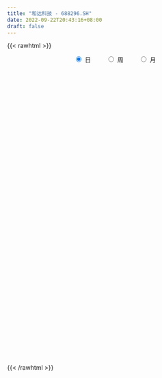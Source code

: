 ```yaml
---
title: "和达科技 - 688296.SH"
date: 2022-09-22T20:43:16+08:00
draft: false
---
```

{{< rawhtml >}}
    <div style="text-align: center">
        <label style="padding: 1rem;"><input style="margin-right: .5rem" type="radio" name="period" value="D" checked onclick="period_change(this)">日</label>
        <label style="padding: 1rem;"><input style="margin-right: .5rem" type="radio" name="period" value="W" onclick="period_change(this)">周</label>
        <label style="padding: 1rem;"><input style="margin-right: .5rem" type="radio" name="period" value="M" onclick="period_change(this)">月</label>
    </div>
    <div id="chart" style="height: 700px;"></div> 
    <script type="text/javascript">
        const D_v = [173365.29,93097.78,116332.79,88006.32,84533.87,63056.5,57580.92,26067.96,33874.46,49563.91,48057.75,50154.67,34463.98,38736.97,22097.48,22511.88,14605.8,16803.38,14360.65,22670.78,14072.86,14093.41,13538.74,9652.52,9697.29,17435.41,7991.73,7746.7,10135.93,9483.49,12151.83,15461.13,15649.9,11040.65,8198.46,10600.4,6918.22,14427.25,9743.26,4912.08,9242.86,8367.72,6504.6,3132.2,4841.5,7971.53,10924.62,9012.38,22726.07,10371.49,2260.89,4306.92,3344.81,5882.41,2313.43,2590.31,3829.68,5453.58,1712.46,1798.54,9783.68,8670.51,5424.94,3936.42,4504.57,7379.26,4441.86,5954.73,4879.11,3086.38,4947.16,3914.78,5188.84,5184.47,4981.28,3322.19,3552.45,6080.78,3117.76,4307.36,5085.59,9540.68,2588.25,5463.17,3408.68,7035.17,4163.38,3740.83,3530.56,2725.31,2030.97,1652.96,2518.76,4382.24,6232.75,16927.47,13386.11,7557.13,4390.68,9123.1,6815.91,5435.23,4350.42,3556.3,3180.29,3833.29,11756.73,7527.06,10081.61,5953.89,7004.92,9802.54,4433.61,5986.59,6613.83,3892.19,5387.92,5979.76,10341.3,4221.57,5347.31,3630.0,3850.64,5005.86,11558.63,7032.88,4173.44,3084.43,10452.69,4698.17,12250.13,4953.63,3608.32,2068.36,2271.1,2362.96,2542.5,1780.61,3162.31,3188.31,1837.64,1888.61,2014.56,950.72,4468.1,6732.39,7412.85,8633.62,6793.81,5300.73,4302.29,1565.45,6467.58,5962.27,6136.1,9746.66,9644.69,5144.47,4754.56,2143.21,2016.98,4411.63,4939.63,4492.68,3078.49,3415.61,3231.21,4285.82,2793.36,3671.18,2352.78,3807.94,15624.24,11089.31,12452.89,6735.12,6946.07,7048.64,4907.89,16085.79,12073.41,10953.41,8194.73,5802.59,4501.86,3671.72,11103.83,5600.86,11344.77,13122.16,7797.62,7973.96,9064.8,4702.62,4022.92,10407.96,4469.44,10022.93,9217.73,5663.79,3629.97,4344.93,6388.88,10777.4,9586.88,20688.24,12013.31,11073.68,6346.0,3674.32,5135.13,7123.21,6125.84,3447.03,4557.26,5789.43,4974.54,3279.0,3937.02,7436.35,5766.58,6524.01,5497.65,5658.52,3833.59,7245.36,7177.22,3499.38,3488.42,4900.58,6099.69,5707.02,3570.66,2169.53,7071.47,5206.61,6172.13,3339.66,2952.73,5347.08,2902.25,3911.61,11827.17,8146.09,7691.2,9345.38,8127.92,6517.35,6041.38,7935.67,6125.83,5845.32,8769.49,7944.14,7478.35,5787.27,6971.71,4637.29,9557.12,9977.11,9219.4,9995.74,6278.35,7508.56,6415.47,7373.27,12831.72,13247.48,7034.87,6916.96,8701.15,6937.98,8371.69,10056.01,8730.1,5841.65,6122.95,7910.23,4425.52,6344.5,4366.98,5016.14,6656.94]
const D_histogram = [0.0,-0.4020512821,-0.2127746366,-0.0273393772,0.3119555911,0.5868760409,0.6321143507,0.6482810161,0.4894623447,0.6468200823,1.1700409868,1.2536681569,1.4016933442,1.5261588324,1.4426977513,1.3372129678,1.049374723,0.9515848042,0.6312555647,0.8479474163,0.8525114959,0.9178559228,0.9385594786,0.7219274655,0.5583400732,0.3248984147,-0.0780376335,-0.3285073351,-0.4905951432,-0.6897800785,-0.8963739627,-1.0398554315,-1.3381042085,-1.4236650852,-1.474124565,-1.5393360067,-1.4856131813,-1.1799999591,-0.9768123666,-0.7371200457,-0.6762471049,-0.5485004548,-0.5380857761,-0.5794722233,-0.7047195232,-0.4959185656,-0.1047887936,0.1876269681,0.1158728329,-0.0159889933,-0.0988042189,-0.1692858387,-0.2209364507,-0.2435330964,-0.2736212596,-0.2717425131,-0.248668481,-0.3086789634,-0.3326765031,-0.3614417258,-0.3659746314,-0.3516947312,-0.3530119165,-0.3351516464,-0.2409878646,0.0491387356,0.1595906338,0.1914772275,0.2613573766,0.3310087551,0.3590968233,0.3314013412,0.3804810577,0.3478829739,0.3703059222,0.3645687568,0.3444802632,0.2537614331,0.1593262022,0.0837415099,0.0314015005,-0.0598565569,-0.1150660019,-0.0500743035,0.0052776904,0.0459304427,-0.0390993924,-0.1256059817,-0.1571629411,-0.2001293108,-0.2520056111,-0.2563948922,-0.2353111737,-0.1988303941,-0.1777707786,0.016081041,0.1906124804,0.2298551673,0.2831905178,0.4165841677,0.4607502262,0.4232885758,0.3611903658,0.302675095,0.1505039483,0.0072537509,0.1036406175,0.0130865248,-0.2231065565,-0.3615564456,-0.4772478577,-0.490473785,-0.5550896189,-0.5553657846,-0.54147642,-0.5373476438,-0.440687303,-0.3341268374,-0.1757697441,-0.1555832963,-0.1448455837,-0.1249466722,-0.1287820025,-0.1974148756,-0.244539722,-0.3051503381,-0.4054404806,-0.4976161069,-0.2787965251,-0.213482064,-0.264549731,-0.332952963,-0.3695865155,-0.3427013896,-0.3270482181,-0.274475986,-0.1702614604,-0.1140584262,0.0299810261,0.1270053823,0.2057785316,0.2583029223,0.3037964924,0.2754356482,0.1780307011,0.0114181296,-0.126684871,-0.1717435731,-0.2437987976,-0.2416499759,-0.2097841405,-0.2638691911,-0.4200822608,-0.5048018201,-0.4433924518,-0.4534214148,-0.3062799017,-0.1965539874,-0.1181361795,-0.0587159845,-0.016736911,0.0344841222,0.0498053743,0.0780847255,0.1651560254,0.2037258779,0.2432330967,0.1919958748,0.1671785708,0.0628378409,0.0339570696,0.0601914875,-0.1058177552,-0.1632070008,-0.1446676793,-0.0976870604,-0.0453309666,-0.0139449095,0.0026840092,-0.1912018577,-0.2524404068,-0.2567469,-0.2941198057,-0.2034461398,-0.112747952,-0.0227029081,0.1254436797,0.2158013429,0.3304416685,0.4994878358,0.6032896881,0.7034153718,0.7024874887,0.6494322505,0.5784073612,0.5706383375,0.5314240996,0.400592926,0.2316850953,0.1167991777,0.0389767428,0.0215609106,0.1200899651,0.2450089583,0.387658065,0.5592238526,0.6135630881,0.5442312869,0.4361550187,0.3569673446,0.2577425481,0.1933307867,0.1389970295,0.1400983277,0.169186434,0.2056093764,0.1325707641,0.0327410174,0.0004116267,-0.0319502147,-0.049161404,-0.0252296916,-0.0411632823,-0.0722201152,-0.0771398867,-0.0863035636,-0.1299971683,-0.1633905567,-0.1805469126,-0.187491697,-0.2561677546,-0.3376538019,-0.3525664346,-0.3401212416,-0.3774144329,-0.3664863088,-0.2803992076,-0.2334024436,-0.181567767,-0.1079443811,-0.0459756926,-0.0021137754,0.0676716235,0.1467019719,0.1479157077,0.1605815229,0.0932414728,0.0639503497,0.0496864639,0.1118462208,0.1615956781,0.1801686897,0.2531214835,0.3129994156,0.3116903873,0.2981921924,0.2713384317,0.2451992406,0.2228720355,0.1436079639,0.1097041826,0.0674680085,-0.0385572119,-0.0902117211,-0.1508230142,-0.1809801372,-0.1224090761,-0.1539678719,-0.1698135975,-0.1248151987,-0.1382054353,-0.1610103587,-0.1817720121,-0.1978357982,-0.216681997,-0.1936706892,-0.1681631421,-0.171400996,-0.1812465163,-0.1885607882,-0.1781590889,-0.1421145131,-0.1464462785]
const D_fast = [0.0,-0.5025641026,-0.3664811162,-0.1878807011,0.2294031649,0.651042625,0.8543095225,1.0325464419,0.9960933567,1.3151561149,2.130887266,2.5279314754,3.0263799987,3.532385195,3.8095985518,4.0384170102,4.0129224461,4.1530287284,3.9905133801,4.4191920857,4.6368840393,4.931692447,5.1870358724,5.1508857256,5.1268833517,4.9746662968,4.5522208402,4.2196243049,3.934887711,3.5632577561,3.1325703811,2.7291250545,2.0963502253,1.6548730774,1.2358824564,0.785837013,0.468156543,0.4787697754,0.4377542763,0.4931665858,0.3849777504,0.3755992868,0.2514925214,0.0652380183,-0.2361891623,-0.1513678461,0.2135647274,0.5528872312,0.5101013042,0.3742422297,0.2667259493,0.1539228699,0.0470381453,-0.0364417745,-0.1349352527,-0.2009921345,-0.2400852226,-0.3772654458,-0.4844321114,-0.6035577654,-0.699584329,-0.7732281115,-0.862798276,-0.9287259174,-0.8948091018,-0.5923978178,-0.4420482611,-0.3622923605,-0.2270728673,-0.0746693,0.043192974,0.0983478272,0.2425478082,0.2969204678,0.4119198967,0.4973249204,0.5633564927,0.5360780209,0.4814743405,0.4268250257,0.3823353914,0.2761131947,0.1921372493,0.2446103718,0.3012817884,0.3534171513,0.2586124681,0.1407043834,0.0698566887,-0.0231420087,-0.1380197117,-0.206507716,-0.2442517909,-0.2574786098,-0.2808616889,-0.0829896091,0.1391949504,0.2359014292,0.3600344091,0.5975741009,0.7569277159,0.8252882095,0.853487591,0.870641094,0.7560959343,0.6146591746,0.7369561956,0.6496737341,0.3577040137,0.1288650132,-0.1061383634,-0.2419827369,-0.4453709756,-0.5844885873,-0.7059683277,-0.8361764625,-0.8496879474,-0.8266591912,-0.7122445339,-0.7309539102,-0.7564275936,-0.7677653501,-0.803796181,-0.921782773,-1.0300425499,-1.1669407506,-1.3685910133,-1.5851706662,-1.4360502157,-1.4241062706,-1.5413113704,-1.6929528431,-1.8219830245,-1.880773246,-1.946882129,-1.9629288935,-1.9012797329,-1.8735913053,-1.7220565965,-1.5932808947,-1.4630631125,-1.3459629912,-1.224520298,-1.1840222301,-1.236919502,-1.4006775411,-1.5704517594,-1.6584463548,-1.7914512787,-1.849714951,-1.8702951507,-1.9903474991,-2.251581134,-2.4625011483,-2.5119398929,-2.6353242097,-2.564752672,-2.5041652545,-2.4552814915,-2.4105402926,-2.3727454468,-2.3129033831,-2.2851307875,-2.2373302549,-2.1089699487,-2.0194686267,-1.9191531337,-1.9223913869,-1.9054140482,-1.9940453178,-2.0144368218,-1.973154532,-2.1656182135,-2.2638092093,-2.2814368077,-2.2588779539,-2.2178546017,-2.1899547719,-2.1726548509,-2.4143411823,-2.538689833,-2.6071830513,-2.7180859083,-2.6782737774,-2.6157625777,-2.5313932608,-2.3518857531,-2.2075777542,-2.0103270114,-1.7164088851,-1.4617846109,-1.1858050842,-1.0111110951,-0.9018082707,-0.8282313196,-0.6933407589,-0.599698972,-0.6303819141,-0.7413684709,-0.8270545941,-0.8951328434,-0.9071584479,-0.7786069021,-0.5924356694,-0.3528720464,-0.0415002956,0.1662297119,0.2329557325,0.2339182189,0.2439723809,0.2091832215,0.1931041568,0.173519657,0.2096455371,0.2810302519,0.3688555384,0.3289596171,0.2373151247,0.2050886407,0.1647392456,0.1352377053,0.1528619948,0.1266375835,0.0775257218,0.0533209787,0.0225814109,-0.0536114859,-0.1278525135,-0.1901455976,-0.2439633062,-0.3766813024,-0.5425808003,-0.6456350416,-0.718220159,-0.8498669585,-0.9305604116,-0.9145731123,-0.9259269592,-0.9194842243,-0.8728469338,-0.8223721684,-0.779038695,-0.6923353903,-0.5766295488,-0.5384368862,-0.4856256902,-0.5296553721,-0.5429589078,-0.5448011776,-0.4546798656,-0.3645314887,-0.3009163047,-0.16468314,-0.0265553541,0.0500582144,0.1111080677,0.1520889149,0.187249534,0.2206403378,0.1772782571,0.1708005215,0.1454313495,0.0297668261,-0.0444406134,-0.14275766,-0.2181598173,-0.1901910252,-0.260241789,-0.318540914,-0.3047463149,-0.3526879103,-0.4157454234,-0.4819500798,-0.5474728154,-0.6204895135,-0.645895878,-0.6624291165,-0.7085172194,-0.7636743687,-0.8181288377,-0.8522669106,-0.8517509631,-0.8926942981]
const D_slow = [0.0,-0.1005128205,-0.1537064797,-0.1605413239,-0.0825524262,0.0641665841,0.2221951717,0.3842654258,0.5066310119,0.6683360325,0.9608462792,1.2742633185,1.6246866545,2.0062263626,2.3669008004,2.7012040424,2.9635477231,3.2014439242,3.3592578154,3.5712446694,3.7843725434,4.0138365241,4.2484763938,4.4289582601,4.5685432784,4.6497678821,4.6302584737,4.54813164,4.4254828542,4.2530378346,4.0289443439,3.768980486,3.4344544339,3.0785381626,2.7100070213,2.3251730197,1.9537697243,1.6587697345,1.4145666429,1.2302866315,1.0612248553,0.9240997416,0.7895782975,0.6447102417,0.4685303609,0.3445507195,0.3183535211,0.3652602631,0.3942284713,0.390231223,0.3655301683,0.3232087086,0.2679745959,0.2070913218,0.1386860069,0.0707503786,0.0085832584,-0.0685864825,-0.1517556082,-0.2421160397,-0.3336096975,-0.4215333803,-0.5097863595,-0.5935742711,-0.6538212372,-0.6415365533,-0.6016388949,-0.553769588,-0.4884302439,-0.4056780551,-0.3159038493,-0.233053514,-0.1379332495,-0.0509625061,0.0416139745,0.1327561637,0.2188762295,0.2823165878,0.3221481383,0.3430835158,0.3509338909,0.3359697517,0.3072032512,0.2946846753,0.2960040979,0.3074867086,0.2977118605,0.2663103651,0.2270196298,0.1769873021,0.1139858993,0.0498871763,-0.0089406172,-0.0586482157,-0.1030909103,-0.0990706501,-0.05141753,0.0060462618,0.0768438913,0.1809899332,0.2961774898,0.4019996337,0.4922972252,0.5679659989,0.605591986,0.6074054237,0.6333155781,0.6365872093,0.5808105702,0.4904214588,0.3711094943,0.2484910481,0.1097186434,-0.0291228028,-0.1644919078,-0.2988288187,-0.4090006445,-0.4925323538,-0.5364747898,-0.5753706139,-0.6115820098,-0.6428186779,-0.6750141785,-0.7243678974,-0.7855028279,-0.8617904124,-0.9631505326,-1.0875545593,-1.1572536906,-1.2106242066,-1.2767616394,-1.3599998801,-1.452396509,-1.5380718564,-1.6198339109,-1.6884529074,-1.7310182725,-1.7595328791,-1.7520376226,-1.720286277,-1.6688416441,-1.6042659135,-1.5283167904,-1.4594578784,-1.4149502031,-1.4120956707,-1.4437668884,-1.4867027817,-1.5476524811,-1.6080649751,-1.6605110102,-1.726478308,-1.8314988732,-1.9576993282,-2.0685474412,-2.1819027949,-2.2584727703,-2.3076112672,-2.337145312,-2.3518243081,-2.3560085359,-2.3473875053,-2.3349361618,-2.3154149804,-2.274125974,-2.2231945046,-2.1623862304,-2.1143872617,-2.072592619,-2.0568831588,-2.0483938914,-2.0333460195,-2.0598004583,-2.1006022085,-2.1367691283,-2.1611908934,-2.1725236351,-2.1760098625,-2.1753388602,-2.2231393246,-2.2862494263,-2.3504361513,-2.4239661027,-2.4748276376,-2.5030146257,-2.5086903527,-2.4773294328,-2.423379097,-2.3407686799,-2.215896721,-2.0650742989,-1.889220456,-1.7135985838,-1.5512405212,-1.4066386809,-1.2639790965,-1.1311230716,-1.0309748401,-0.9730535663,-0.9438537718,-0.9341095861,-0.9287193585,-0.8986968672,-0.8374446276,-0.7405301114,-0.6007241482,-0.4473333762,-0.3112755545,-0.2022367998,-0.1129949637,-0.0485593266,-0.0002266299,0.0345226274,0.0695472094,0.1118438179,0.163246162,0.196388853,0.2045741073,0.204677014,0.1966894603,0.1843991093,0.1780916864,0.1678008658,0.149745837,0.1304608654,0.1088849745,0.0763856824,0.0355380432,-0.0095986849,-0.0564716092,-0.1205135478,-0.2049269983,-0.293068607,-0.3780989174,-0.4724525256,-0.5640741028,-0.6341739047,-0.6925245156,-0.7379164574,-0.7649025526,-0.7763964758,-0.7769249196,-0.7600070138,-0.7233315208,-0.6863525939,-0.6462072131,-0.6228968449,-0.6069092575,-0.5944876415,-0.5665260863,-0.5261271668,-0.4810849944,-0.4178046235,-0.3395547696,-0.2616321728,-0.1870841247,-0.1192495168,-0.0579497066,-0.0022316978,0.0336702932,0.0610963389,0.077963341,0.068324038,0.0457711077,0.0080653542,-0.0371796801,-0.0677819491,-0.1062739171,-0.1487273165,-0.1799311162,-0.214482475,-0.2547350647,-0.3001780677,-0.3496370172,-0.4038075165,-0.4522251888,-0.4942659743,-0.5371162233,-0.5824278524,-0.6295680495,-0.6741078217,-0.70963645,-0.7462480196]
const D_data = [['2021-07-27', 39.5, 32.61, 31.21, 39.95],['2021-07-28', 29.0, 26.31, 25.89, 29.0],['2021-07-29', 29.28, 32.88, 29.03, 33.96],['2021-07-30', 31.8, 33.73, 29.51, 34.6],['2021-08-02', 34.8, 37.18, 34.6, 38.82],['2021-08-03', 37.5, 38.4, 36.91, 40.44],['2021-08-04', 38.0, 36.9, 35.52, 38.01],['2021-08-05', 37.0, 37.26, 36.01, 37.51],['2021-08-06', 35.0, 35.2, 34.51, 36.91],['2021-08-09', 35.88, 39.7, 35.7, 41.65],['2021-08-10', 39.7, 46.98, 37.5, 47.3],['2021-08-11', 48.7, 44.25, 43.64, 48.8],['2021-08-12', 43.97, 46.96, 43.41, 47.91],['2021-08-13', 46.06, 48.84, 46.06, 52.28],['2021-08-16', 51.0, 47.85, 46.05, 51.35],['2021-08-17', 47.53, 48.54, 47.53, 50.46],['2021-08-18', 48.54, 46.55, 45.19, 48.54],['2021-08-19', 46.13, 49.13, 46.01, 49.53],['2021-08-20', 49.0, 46.31, 45.98, 49.0],['2021-08-23', 46.92, 53.85, 46.92, 55.1],['2021-08-24', 53.24, 53.0, 52.01, 55.63],['2021-08-25', 52.75, 55.22, 52.6, 57.49],['2021-08-26', 54.52, 56.23, 52.74, 57.3],['2021-08-27', 56.88, 54.01, 53.03, 56.88],['2021-08-30', 54.4, 54.8, 51.89, 54.9],['2021-08-31', 55.05, 53.86, 50.06, 55.8],['2021-09-01', 54.2, 50.77, 50.16, 54.2],['2021-09-02', 50.99, 51.4, 49.28, 52.86],['2021-09-03', 52.2, 51.7, 49.0, 53.69],['2021-09-06', 51.6, 50.4, 49.5, 53.01],['2021-09-07', 49.1, 49.16, 48.06, 50.41],['2021-09-08', 48.98, 48.78, 45.71, 49.8],['2021-09-09', 48.01, 45.2, 44.66, 49.14],['2021-09-10', 45.8, 46.18, 45.8, 49.89],['2021-09-13', 46.99, 45.5, 40.3, 46.99],['2021-09-14', 46.2, 44.15, 44.03, 46.2],['2021-09-15', 44.15, 44.7, 43.08, 45.47],['2021-09-16', 44.9, 48.02, 44.9, 51.28],['2021-09-17', 47.63, 47.47, 45.12, 49.01],['2021-09-22', 48.41, 48.63, 46.15, 48.97],['2021-09-23', 50.78, 46.8, 46.01, 50.78],['2021-09-24', 49.36, 47.8, 46.13, 49.36],['2021-09-27', 47.8, 46.39, 45.08, 50.02],['2021-09-28', 46.06, 45.31, 45.0, 46.69],['2021-09-29', 45.03, 43.37, 42.76, 45.41],['2021-09-30', 43.01, 47.36, 43.0, 48.02],['2021-10-08', 48.0, 51.08, 48.0, 51.68],['2021-10-11', 50.93, 51.78, 49.03, 53.28],['2021-10-12', 55.83, 47.99, 46.02, 55.83],['2021-10-13', 46.3, 46.78, 45.8, 48.5],['2021-10-14', 45.3, 46.82, 45.3, 48.0],['2021-10-15', 46.44, 46.5, 45.02, 47.28],['2021-10-18', 47.18, 46.29, 45.31, 47.18],['2021-10-19', 46.5, 46.3, 44.64, 46.65],['2021-10-20', 46.5, 45.88, 45.63, 46.89],['2021-10-21', 46.6, 46.0, 45.11, 46.6],['2021-10-22', 46.53, 46.13, 45.5, 47.59],['2021-10-25', 45.5, 44.76, 44.47, 46.31],['2021-10-26', 43.82, 44.71, 43.76, 45.48],['2021-10-27', 44.06, 44.2, 43.16, 44.6],['2021-10-28', 43.8, 44.08, 42.0, 44.47],['2021-10-29', 44.08, 44.0, 43.31, 46.5],['2021-11-01', 44.67, 43.49, 42.0, 44.67],['2021-11-02', 44.1, 43.42, 42.26, 44.1],['2021-11-03', 43.4, 44.36, 43.01, 44.88],['2021-11-04', 44.0, 47.69, 44.0, 48.2],['2021-11-05', 49.0, 46.52, 45.67, 49.0],['2021-11-08', 45.12, 45.98, 45.11, 48.0],['2021-11-09', 45.58, 46.84, 45.58, 47.98],['2021-11-10', 46.3, 47.39, 45.88, 47.66],['2021-11-11', 49.3, 47.36, 46.58, 49.3],['2021-11-12', 47.89, 46.9, 46.46, 47.89],['2021-11-15', 47.19, 48.18, 46.74, 48.3],['2021-11-16', 48.1, 47.48, 46.58, 48.54],['2021-11-17', 47.13, 48.43, 46.97, 48.55],['2021-11-18', 48.43, 48.43, 47.77, 49.16],['2021-11-19', 48.33, 48.49, 47.67, 48.97],['2021-11-22', 48.49, 47.58, 47.02, 48.77],['2021-11-23', 47.3, 47.24, 46.91, 48.7],['2021-11-24', 47.2, 47.16, 46.95, 48.41],['2021-11-25', 47.47, 47.2, 47.1, 49.29],['2021-11-26', 47.99, 46.36, 44.65, 47.99],['2021-11-29', 45.55, 46.39, 45.0, 46.8],['2021-11-30', 46.05, 47.9, 46.05, 48.68],['2021-12-01', 48.0, 48.13, 47.59, 48.46],['2021-12-02', 48.35, 48.27, 47.54, 49.93],['2021-12-03', 48.28, 46.62, 46.13, 48.28],['2021-12-06', 45.93, 46.11, 45.32, 47.23],['2021-12-07', 45.38, 46.4, 44.62, 46.79],['2021-12-08', 46.4, 45.94, 45.16, 47.0],['2021-12-09', 46.56, 45.41, 45.18, 46.56],['2021-12-10', 45.77, 45.66, 45.24, 46.0],['2021-12-13', 45.29, 45.83, 45.03, 45.88],['2021-12-14', 45.25, 46.0, 45.25, 46.17],['2021-12-15', 47.0, 45.8, 45.21, 47.4],['2021-12-16', 47.0, 48.47, 46.22, 49.5],['2021-12-17', 48.41, 49.3, 47.03, 50.48],['2021-12-20', 48.0, 48.35, 48.0, 51.88],['2021-12-21', 48.8, 48.99, 47.23, 49.46],['2021-12-22', 49.04, 50.8, 48.68, 51.35],['2021-12-23', 50.58, 50.55, 49.13, 50.72],['2021-12-24', 50.0, 49.95, 48.88, 50.77],['2021-12-27', 50.0, 49.75, 48.56, 50.47],['2021-12-28', 49.5, 49.81, 49.0, 51.0],['2021-12-29', 50.02, 48.33, 48.22, 50.02],['2021-12-30', 48.5, 47.79, 47.62, 49.28],['2021-12-31', 48.0, 50.8, 47.84, 51.0],['2022-01-04', 50.25, 48.61, 47.91, 51.68],['2022-01-05', 48.21, 45.9, 45.44, 48.53],['2022-01-06', 45.44, 45.95, 44.28, 46.68],['2022-01-07', 46.8, 45.27, 44.86, 46.89],['2022-01-10', 44.51, 45.86, 43.55, 46.83],['2022-01-11', 46.19, 44.61, 44.35, 46.28],['2022-01-12', 44.52, 44.8, 44.01, 45.01],['2022-01-13', 45.0, 44.56, 44.25, 46.0],['2022-01-14', 44.48, 44.02, 43.9, 45.09],['2022-01-17', 44.8, 45.01, 43.81, 45.33],['2022-01-18', 44.8, 45.31, 44.8, 46.34],['2022-01-19', 44.67, 46.4, 44.67, 47.23],['2022-01-20', 46.56, 44.94, 44.9, 46.56],['2022-01-21', 44.6, 44.7, 43.57, 45.59],['2022-01-24', 45.0, 44.7, 44.05, 45.0],['2022-01-25', 44.22, 44.25, 43.6, 44.58],['2022-01-26', 43.68, 43.01, 42.89, 44.45],['2022-01-27', 42.01, 42.68, 40.18, 43.25],['2022-01-28', 42.09, 41.88, 40.87, 43.09],['2022-02-07', 41.61, 40.53, 40.11, 42.38],['2022-02-08', 39.01, 39.6, 38.93, 40.45],['2022-02-09', 39.88, 43.37, 39.78, 43.6],['2022-02-10', 45.0, 41.85, 41.51, 45.0],['2022-02-11', 41.01, 40.06, 39.03, 41.88],['2022-02-14', 39.19, 39.09, 38.51, 40.3],['2022-02-15', 39.09, 38.72, 38.5, 39.32],['2022-02-16', 38.8, 38.99, 38.56, 39.26],['2022-02-17', 39.88, 38.47, 38.3, 39.88],['2022-02-18', 38.0, 38.64, 37.61, 38.95],['2022-02-21', 38.88, 39.29, 38.01, 39.29],['2022-02-22', 38.74, 38.76, 38.0, 39.25],['2022-02-23', 38.41, 40.12, 38.15, 40.57],['2022-02-24', 40.1, 40.0, 39.1, 40.6],['2022-02-25', 40.3, 40.14, 39.4, 40.8],['2022-02-28', 39.81, 40.12, 39.15, 40.3],['2022-03-01', 40.26, 40.3, 39.88, 40.98],['2022-03-02', 39.25, 39.44, 39.25, 40.27],['2022-03-03', 39.25, 38.21, 37.71, 39.53],['2022-03-04', 37.11, 36.5, 36.22, 37.63],['2022-03-07', 36.17, 35.78, 34.14, 36.17],['2022-03-08', 35.53, 36.12, 34.7, 36.92],['2022-03-09', 36.0, 35.08, 33.2, 36.0],['2022-03-10', 35.25, 35.4, 33.99, 35.5],['2022-03-11', 34.67, 35.45, 33.57, 35.9],['2022-03-14', 34.6, 33.88, 33.87, 35.44],['2022-03-15', 33.94, 31.5, 30.9, 33.94],['2022-03-16', 31.55, 31.1, 29.61, 31.6],['2022-03-17', 31.55, 32.2, 31.3, 32.6],['2022-03-18', 32.2, 30.78, 30.0, 32.45],['2022-03-21', 30.66, 32.5, 30.6, 32.59],['2022-03-22', 33.33, 32.2, 31.7, 33.33],['2022-03-23', 33.0, 31.86, 31.4, 33.0],['2022-03-24', 31.16, 31.59, 31.1, 32.12],['2022-03-25', 32.1, 31.28, 31.02, 32.1],['2022-03-28', 31.0, 31.32, 29.9, 31.64],['2022-03-29', 31.3, 30.75, 29.88, 31.46],['2022-03-30', 30.75, 30.75, 29.73, 31.3],['2022-03-31', 31.18, 31.57, 30.57, 31.96],['2022-04-01', 31.39, 31.13, 30.59, 31.52],['2022-04-06', 31.13, 31.22, 30.88, 32.3],['2022-04-07', 30.91, 29.92, 29.52, 31.36],['2022-04-08', 30.28, 29.89, 28.8, 30.28],['2022-04-11', 29.2, 28.34, 27.87, 29.68],['2022-04-12', 28.78, 28.67, 27.39, 28.8],['2022-04-13', 28.0, 29.1, 27.41, 29.27],['2022-04-14', 28.93, 26.0, 25.91, 30.08],['2022-04-15', 26.0, 26.35, 25.6, 27.42],['2022-04-18', 25.8, 26.77, 25.26, 26.97],['2022-04-19', 26.77, 26.9, 26.13, 27.42],['2022-04-20', 26.88, 26.87, 26.47, 27.5],['2022-04-21', 26.87, 26.5, 26.3, 27.86],['2022-04-22', 26.65, 26.13, 25.43, 26.65],['2022-04-25', 25.51, 22.62, 22.21, 25.66],['2022-04-26', 22.62, 23.09, 22.19, 23.36],['2022-04-27', 22.22, 23.09, 21.09, 23.17],['2022-04-28', 22.41, 22.0, 21.35, 22.53],['2022-04-29', 22.0, 23.2, 21.71, 23.38],['2022-05-05', 23.2, 23.21, 22.81, 23.95],['2022-05-06', 23.21, 23.28, 22.51, 23.39],['2022-05-09', 23.6, 24.34, 23.6, 25.2],['2022-05-10', 24.5, 24.05, 23.72, 24.5],['2022-05-11', 24.21, 24.79, 24.21, 26.2],['2022-05-12', 24.98, 26.25, 24.79, 26.64],['2022-05-13', 27.05, 26.31, 25.78, 27.05],['2022-05-16', 26.6, 27.06, 26.32, 27.95],['2022-05-17', 27.06, 26.37, 25.6, 27.06],['2022-05-18', 26.3, 25.88, 25.7, 26.71],['2022-05-19', 26.0, 25.6, 25.15, 26.13],['2022-05-20', 25.6, 26.45, 25.17, 26.45],['2022-05-23', 26.44, 26.2, 25.66, 26.44],['2022-05-24', 26.53, 24.81, 24.8, 27.88],['2022-05-25', 24.5, 23.63, 23.41, 24.55],['2022-05-26', 23.94, 23.54, 23.11, 24.0],['2022-05-27', 23.6, 23.41, 23.04, 23.88],['2022-05-30', 23.7, 23.8, 23.0, 24.0],['2022-05-31', 23.8, 25.4, 23.26, 25.56],['2022-06-01', 25.7, 26.36, 25.4, 27.16],['2022-06-02', 26.99, 27.45, 25.7, 27.65],['2022-06-06', 27.5, 28.95, 27.5, 30.46],['2022-06-07', 28.23, 28.49, 28.02, 30.44],['2022-06-08', 28.88, 27.31, 27.0, 28.88],['2022-06-09', 27.77, 26.7, 26.66, 27.89],['2022-06-10', 26.01, 26.85, 26.01, 27.16],['2022-06-13', 26.3, 26.35, 26.05, 27.28],['2022-06-14', 26.13, 26.52, 25.47, 26.78],['2022-06-15', 26.52, 26.46, 26.0, 27.47],['2022-06-16', 26.46, 27.13, 26.3, 27.26],['2022-06-17', 27.1, 27.7, 26.73, 27.8],['2022-06-20', 27.71, 28.14, 27.03, 28.76],['2022-06-21', 28.14, 26.83, 26.72, 28.14],['2022-06-22', 26.5, 26.12, 26.01, 26.68],['2022-06-23', 26.1, 26.65, 25.81, 26.9],['2022-06-24', 26.33, 26.49, 26.31, 27.23],['2022-06-27', 26.6, 26.54, 26.11, 26.79],['2022-06-28', 26.48, 27.07, 25.9, 27.1],['2022-06-29', 26.97, 26.59, 26.06, 27.2],['2022-06-30', 26.67, 26.25, 25.8, 26.85],['2022-07-01', 26.18, 26.44, 26.17, 26.88],['2022-07-04', 26.58, 26.3, 25.41, 26.66],['2022-07-05', 26.58, 25.65, 25.5, 26.58],['2022-07-06', 25.41, 25.46, 25.24, 25.91],['2022-07-07', 25.31, 25.39, 25.2, 25.65],['2022-07-08', 25.46, 25.3, 25.01, 26.18],['2022-07-11', 25.3, 24.13, 24.0, 25.31],['2022-07-12', 24.0, 23.3, 23.03, 24.36],['2022-07-13', 23.88, 23.56, 23.05, 23.88],['2022-07-14', 23.15, 23.57, 23.15, 24.15],['2022-07-15', 23.59, 22.53, 22.03, 23.59],['2022-07-18', 22.55, 22.69, 22.5, 23.4],['2022-07-19', 22.69, 23.55, 22.62, 23.63],['2022-07-20', 23.9, 23.12, 22.9, 23.9],['2022-07-21', 23.12, 23.18, 23.04, 23.65],['2022-07-22', 23.18, 23.57, 23.03, 23.88],['2022-07-25', 23.84, 23.62, 23.06, 23.84],['2022-07-26', 23.55, 23.55, 23.3, 23.76],['2022-07-27', 23.55, 24.1, 23.34, 24.59],['2022-07-28', 24.1, 24.6, 24.1, 25.18],['2022-07-29', 24.82, 23.86, 23.81, 24.82],['2022-08-01', 23.92, 24.07, 23.6, 24.44],['2022-08-02', 24.3, 22.93, 22.43, 24.3],['2022-08-03', 22.95, 23.12, 22.73, 23.72],['2022-08-04', 23.2, 23.15, 23.06, 23.51],['2022-08-05', 23.36, 24.22, 23.16, 24.24],['2022-08-08', 24.33, 24.4, 23.83, 24.49],['2022-08-09', 24.4, 24.26, 24.13, 24.65],['2022-08-10', 24.26, 25.3, 24.16, 25.35],['2022-08-11', 25.3, 25.67, 25.11, 25.8],['2022-08-12', 25.48, 25.27, 25.27, 25.9],['2022-08-15', 25.2, 25.29, 25.0, 25.8],['2022-08-16', 25.4, 25.22, 24.96, 25.58],['2022-08-17', 25.25, 25.28, 24.83, 25.47],['2022-08-18', 25.34, 25.38, 24.92, 25.79],['2022-08-19', 25.49, 24.54, 24.43, 25.87],['2022-08-22', 24.27, 24.91, 24.01, 25.17],['2022-08-23', 25.0, 24.68, 24.39, 25.06],['2022-08-24', 24.96, 23.5, 23.38, 24.96],['2022-08-25', 23.52, 23.71, 23.03, 24.19],['2022-08-26', 23.78, 23.2, 23.17, 23.99],['2022-08-29', 23.2, 23.2, 22.98, 23.88],['2022-08-30', 23.32, 24.26, 23.2, 24.56],['2022-08-31', 24.28, 23.08, 23.03, 24.48],['2022-09-01', 22.8, 23.0, 22.8, 23.53],['2022-09-02', 23.0, 23.7, 22.61, 24.08],['2022-09-05', 23.18, 22.92, 22.7, 23.87],['2022-09-06', 23.0, 22.55, 22.32, 23.0],['2022-09-07', 22.33, 22.28, 22.11, 22.75],['2022-09-08', 22.3, 22.04, 21.61, 22.41],['2022-09-09', 22.19, 21.69, 21.5, 22.19],['2022-09-13', 21.69, 22.0, 21.64, 22.5],['2022-09-14', 21.9, 21.95, 21.59, 22.18],['2022-09-15', 22.15, 21.44, 21.11, 22.15],['2022-09-16', 21.22, 21.1, 21.07, 21.69],['2022-09-19', 21.12, 20.85, 20.47, 21.32],['2022-09-20', 21.2, 20.84, 20.66, 21.29],['2022-09-21', 20.6, 21.06, 20.32, 21.3],['2022-09-22', 20.8, 20.42, 20.42, 21.38]]
const W_v = [470802.18,265113.71,220977.28,90379.19,74028.31,53007.06,63787.0,49887.59,22522.66,22449.83,10924.62,48677.75,17960.64,27418.77,25687.05,22782.16,22229.23,28132.17,22658.65,13680.63,43447.33,33322.05,26677.03,30567.48,30728.76,31277.86,31078.01,34658.86,15264.37,12511.37,16054.38,32443.3,29878.06,23703.91,20338.04,10310.39,36545.45,38090.61,53109.93,8173.58,48969.24,36172.26,33003.86,31098.09,53795.55,26388.47,25416.34,27280.35,26310.96,24618.37,23018.21,34478.32,37967.7,36163.13,36930.5,39417.52,47404.3,42796.93,24300.35,22384.56]
const W_histogram = [0.0,0.0938119658,1.0179528283,1.3798310217,2.0200334008,2.1577046415,1.7634096001,1.4869371199,1.2341526951,0.957514377,0.943725851,0.5635717479,0.2411029757,-0.1411740136,-0.2438241422,-0.3018425585,-0.2509379276,-0.3712607167,-0.4392276213,-0.5476723956,-0.3809935504,-0.2405565845,-0.1106176481,-0.4009748621,-0.6654910518,-0.7752593325,-1.0038752375,-1.2288924091,-1.4115302323,-1.3684665832,-1.5110988715,-1.5939129061,-1.8622798629,-1.8986977226,-1.8249792629,-1.751495692,-1.8248000889,-1.7702318702,-1.807287282,-1.703617763,-1.3250341135,-0.9753986211,-0.8629527831,-0.4512715183,-0.1687017183,0.1110508588,0.2426550681,0.3479792705,0.3609560362,0.2105254703,0.2082256426,0.2505540163,0.3225317319,0.4526189629,0.497681673,0.4470273067,0.4554403526,0.3392143055,0.2408075956,0.1524359045]
const W_fast = [0.0,0.1172649573,1.2958940268,2.0027299756,3.147940705,3.825038106,3.8715954646,3.9668572645,4.0226110135,3.9853512896,4.2074942263,3.9682330602,3.7060400319,3.2884695393,3.1248633751,2.9913843191,2.9795544682,2.7664164999,2.58864269,2.3432798168,2.4147102744,2.4950080941,2.5972926185,2.2066916889,1.7758027363,1.4722196225,0.9926349081,0.4603946343,-0.075125747,-0.3741787438,-0.8945857499,-1.375878011,-2.1098149335,-2.6209072239,-3.00343358,-3.3678239321,-3.8973283512,-4.2853181,-4.7741953323,-5.0964302541,-5.049105133,-4.9433192958,-5.0466116536,-4.7477482684,-4.507353898,-4.1998386061,-4.0075706298,-3.8152516098,-3.7120358351,-3.8098350334,-3.7600784505,-3.6551115727,-3.502500924,-3.2592589523,-3.089775824,-3.0286733637,-2.9064002296,-2.9378227003,-2.9760275113,-3.0262902263]
const W_slow = [0.0,0.0234529915,0.2779411985,0.6228989539,1.1279073042,1.6673334645,2.1081858645,2.4799201445,2.7884583183,3.0278369126,3.2637683753,3.4046613123,3.4649370562,3.4296435528,3.3686875173,3.2932268776,3.2304923957,3.1376772166,3.0278703113,2.8909522124,2.7957038248,2.7355646786,2.7079102666,2.6076665511,2.4412937881,2.247478955,1.9965101456,1.6892870434,1.3364044853,0.9942878395,0.6165131216,0.2180348951,-0.2475350706,-0.7222095013,-1.178454317,-1.61632824,-2.0725282623,-2.5150862298,-2.9669080503,-3.3928124911,-3.7240710195,-3.9679206747,-4.1836588705,-4.2964767501,-4.3386521797,-4.310889465,-4.2502256979,-4.1632308803,-4.0729918713,-4.0203605037,-3.968304093,-3.905665589,-3.825032656,-3.7118779153,-3.587457497,-3.4757006703,-3.3618405822,-3.2770370058,-3.2168351069,-3.1787261308]
const W_data = [['2021-07-30', 39.5, 33.73, 25.89, 39.95],['2021-08-06', 34.8, 35.2, 34.51, 40.44],['2021-08-13', 35.88, 48.84, 35.7, 52.28],['2021-08-20', 51.0, 46.31, 45.19, 51.35],['2021-08-27', 46.92, 54.01, 46.92, 57.49],['2021-09-03', 54.4, 51.7, 49.0, 55.8],['2021-09-10', 51.6, 46.18, 44.66, 53.01],['2021-09-17', 46.99, 47.47, 40.3, 51.28],['2021-09-24', 48.41, 47.8, 46.01, 50.78],['2021-09-30', 47.8, 47.36, 42.76, 50.02],['2021-10-08', 48.0, 51.08, 48.0, 51.68],['2021-10-15', 50.93, 46.5, 45.02, 55.83],['2021-10-22', 47.18, 46.13, 44.64, 47.59],['2021-10-29', 45.5, 44.0, 42.0, 46.5],['2021-11-05', 44.67, 46.52, 42.0, 49.0],['2021-11-12', 45.12, 46.9, 45.11, 49.3],['2021-11-19', 47.19, 48.49, 46.58, 49.16],['2021-11-26', 48.49, 46.36, 44.65, 49.29],['2021-12-03', 45.55, 46.62, 45.0, 49.93],['2021-12-10', 45.93, 45.66, 44.62, 47.23],['2021-12-17', 45.29, 49.3, 45.03, 50.48],['2021-12-24', 48.0, 49.95, 47.23, 51.88],['2021-12-31', 50.0, 50.8, 47.62, 51.0],['2022-01-07', 50.25, 45.27, 44.28, 51.68],['2022-01-14', 44.51, 44.02, 43.55, 46.83],['2022-01-21', 44.8, 44.7, 43.57, 47.23],['2022-01-28', 45.0, 41.88, 40.18, 45.0],['2022-02-11', 41.61, 40.06, 38.93, 45.0],['2022-02-18', 39.19, 38.64, 37.61, 40.3],['2022-02-25', 38.88, 40.14, 38.0, 40.8],['2022-03-04', 39.81, 36.5, 36.22, 40.98],['2022-03-11', 36.17, 35.45, 33.2, 36.92],['2022-03-18', 34.6, 30.78, 29.61, 35.44],['2022-03-25', 30.66, 31.28, 30.6, 33.33],['2022-04-01', 31.0, 31.13, 29.73, 31.96],['2022-04-08', 31.13, 29.89, 28.8, 32.3],['2022-04-15', 29.2, 26.35, 25.6, 30.08],['2022-04-22', 25.8, 26.13, 25.26, 27.86],['2022-04-29', 25.51, 23.2, 21.09, 25.66],['2022-05-06', 23.2, 23.28, 22.51, 23.95],['2022-05-13', 23.6, 26.31, 23.6, 27.05],['2022-05-20', 26.6, 26.45, 25.15, 27.95],['2022-05-27', 26.44, 23.41, 23.04, 27.88],['2022-06-02', 23.7, 27.45, 23.0, 27.65],['2022-06-10', 27.5, 26.85, 26.01, 30.46],['2022-06-17', 26.3, 27.7, 25.47, 27.8],['2022-06-24', 27.71, 26.49, 25.81, 28.76],['2022-07-01', 26.6, 26.44, 25.8, 27.2],['2022-07-08', 26.58, 25.3, 25.01, 26.66],['2022-07-15', 25.3, 22.53, 22.03, 25.31],['2022-07-22', 22.55, 23.57, 22.5, 23.9],['2022-07-29', 23.84, 23.86, 23.06, 25.18],['2022-08-05', 23.92, 24.22, 22.43, 24.44],['2022-08-12', 24.33, 25.27, 23.83, 25.9],['2022-08-19', 25.2, 24.54, 24.43, 25.87],['2022-08-26', 24.27, 23.2, 23.03, 25.17],['2022-09-02', 23.2, 23.7, 22.61, 24.56],['2022-09-09', 23.18, 21.69, 21.5, 23.87],['2022-09-16', 21.69, 21.1, 21.07, 22.5],['2022-09-23', 21.12, 20.42, 20.32, 21.38]]
const M_v = [470802.18,677631.1900000002,184521.44,104981.78,106882.03,131734.27,123652.11,64323.21,117113.47,141471.99,137052.75,149411.4,112259.45,183931.32,103433.67]
const M_histogram = [0.0,1.2846495726,1.6047567926,1.5002569017,1.5949964071,1.7421959215,1.1562643083,0.5958349233,-0.3539114902,-1.4855931831,-1.9940450862,-2.1668237562,-2.3219822044,-2.3499242709,-2.4112860598]
const M_fast = [0.0,1.6058119658,2.3271083839,2.5976727184,3.0911613256,3.6739098204,3.3770442842,2.9655736301,1.9273493441,0.4242693553,-0.5826938193,-1.2971784284,-2.0328324277,-2.6482555619,-3.3124388658]
const M_slow = [0.0,0.3211623932,0.7223515913,1.0974158167,1.4961649185,1.9317138989,2.220779976,2.3697387068,2.2812608342,1.9098625385,1.4113512669,0.8696453278,0.2891497767,-0.298331291,-0.9011528059]
const M_data = [['2021-07-30', 39.5, 33.73, 25.89, 39.95],['2021-08-31', 34.8, 53.86, 34.51, 57.49],['2021-09-30', 54.2, 47.36, 40.3, 54.2],['2021-10-29', 48.0, 44.0, 42.0, 55.83],['2021-11-30', 44.67, 47.9, 42.0, 49.3],['2021-12-31', 48.0, 50.8, 44.62, 51.88],['2022-01-28', 50.25, 41.88, 40.18, 51.68],['2022-02-28', 41.61, 40.12, 37.61, 45.0],['2022-03-31', 40.26, 31.57, 29.61, 40.98],['2022-04-29', 31.39, 23.2, 21.09, 32.3],['2022-05-31', 23.2, 25.4, 22.51, 27.95],['2022-06-30', 25.7, 26.25, 25.4, 30.46],['2022-07-29', 26.18, 23.86, 22.03, 26.88],['2022-08-31', 23.92, 23.08, 22.43, 25.9],['2022-09-30', 22.8, 20.42, 20.32, 24.08]]
        const D_a = [null,25.89,null,null,null,null,null,null,null,null,null,null,null,52.28,null,null,null,null,45.98,null,null,null,null,null,null,null,null,null,null,53.01,null,null,null,null,40.3,null,null,null,null,null,null,null,null,null,null,null,null,null,55.83,null,null,null,null,null,null,null,null,null,null,null,42.0,null,null,null,null,null,null,null,null,null,49.3,null,null,null,null,null,null,null,null,null,null,null,null,null,null,null,null,null,44.62,null,null,null,null,null,null,null,null,51.88,null,null,null,null,null,null,null,null,null,null,null,null,null,43.55,null,null,null,null,null,null,47.23,null,null,null,null,null,null,null,null,null,null,null,null,null,null,null,null,37.61,null,null,null,null,null,null,40.98,null,null,null,null,null,null,null,null,null,null,29.61,null,null,null,33.33,null,null,null,null,null,null,null,null,null,null,null,null,null,null,null,null,null,null,null,null,null,null,null,21.09,null,null,null,null,null,null,null,null,null,27.95,null,null,null,null,null,null,null,null,null,23.0,null,null,null,30.46,null,null,null,null,null,25.47,null,null,null,28.76,null,null,null,null,null,null,null,null,null,null,null,null,null,null,null,null,null,null,22.03,null,null,null,null,null,null,null,null,null,null,null,null,null,null,null,null,null,null,null,25.9,null,null,null,null,null,null,null,null,null,null,null,null,null,null,null,null,null,null,null,null,null,null,null,null,null,null,20.32,null]
const W_a = [null,null,null,null,57.49,null,null,null,null,null,null,null,null,42.0,null,null,null,null,null,null,null,51.88,null,null,null,null,null,null,null,null,null,null,null,null,null,null,null,null,21.09,null,null,null,null,null,30.46,null,null,null,null,22.03,null,null,null,null,null,null,null,null,null,null]
const M_a = [null,57.49,null,null,null,null,null,null,null,21.09,null,null,null,null,null]
        const D_b = [[{ coord: ['2021-07-28', 52.28] }, { coord: ['2022-01-19', 45.98] }],[{ coord: ['2022-04-27', 27.95] }, { coord: ['2022-08-12', 23.0] }]]
const W_b = [[{ coord: ['2021-08-27', 51.88] }, { coord: ['2022-04-29', 42.0] }]]
const M_b = []
    </script>
{{< /rawhtml >}}